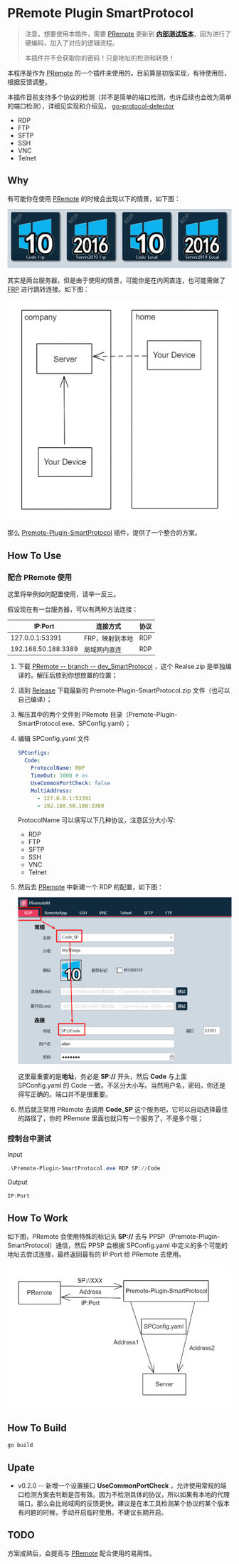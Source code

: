 # PRemote Plugin SmartProtocol

> 注意，想要使用本插件，需要 [PRemote](https://github.com/VShawn/PRemoteM) 更新到 [**内部测试版本**](https://github.com/allanpk716/PRemoteM/releases/tag/0.5.10-sp)，因为进行了硬编码，加入了对应的逻辑流程。
>
> 本插件并不会获取你的密码！只是地址的检测和转换！

本程序是作为 [PRemote](https://github.com/VShawn/PRemoteM) 的一个插件来使用的。目前算是初版实现，有待使用后，根据反馈调整。

本插件目前支持多个协议的检测（并不是简单的端口检测，也许后续也会改为简单的端口检测），详细见实现和介绍见， [go-protocol-detector](https://github.com/allanpk716/go-protocol-detector)

* RDP
* FTP
* SFTP
* SSH
* VNC
* Telnet

## Why

有可能你在使用 [PRemote](https://github.com/VShawn/PRemoteM) 的时候会出现以下的情景，如下图：

![00](pics/00.png)

其实是两台服务器，但是由于使用的情景，可能你是在内网直连，也可能需做了 [FRP](https://github.com/fatedier/frp) 进行跳转连接。如下图：

![01](pics/01.png)

那么 [Premote-Plugin-SmartProtocol](https://github.com/allanpk716/Premote-Plugin-SmartProtocol) 插件，提供了一个整合的方案。

## How To Use

### 配合 PRemote 使用

这里将举例如何配置使用，请举一反三。

假设现在有一台服务器，可以有两种方法连接：

| IP:Port             | 连接方式        | 协议 |
| ------------------- | --------------- | ---- |
| 127.0.0.1:53391     | FRP，映射到本地 | RDP  |
| 192.168.50.188:3389 | 局域网内直连    | RDP  |

1. 下载 [PRemote -- branch -- dev_SmartProtocol](https://github.com/allanpk716/PRemoteM/releases/tag/0.5.10-sp) ，这个 Realse.zip 是单独编译的，解压后放到你想放置的位置；

2. 请到 [Release](https://github.com/allanpk716/Premote-Plugin-SmartProtocol/releases) 下载最新的 Premote-Plugin-SmartProtocol.zip 文件（也可以自己编译）；

3. 解压其中的两个文件到 PRemote 目录（Premote-Plugin-SmartProtocol.exe、SPConfig.yaml）；

4. 编辑 SPConfig.yaml 文件

   ```yaml
   SPConfigs:
     Code:
       ProtocolName: RDP
       TimeOut: 1000 # ms
       UseCommonPortCheck: false
       MultiAddress:
         - 127.0.0.1:53391
         - 192.168.50.188:3389
   ```
   

     ProtocolName 可以填写以下几种协议，注意区分大小写:

     * RDP
     * FTP
     * SFTP
     * SSH
     * VNC
     * Telnet

5. 然后去 [PRemote](https://github.com/VShawn/PRemoteM) 中新建一个 RDP 的配置，如下图：

   ![02](pics/02.png)

   这里最重要的是**地址**，务必是 **SP://** 开头，然后 **Code** 与上面 SPConfig.yaml 的 Code 一致。不区分大小写。当然用户名，密码，你还是得写正确的。端口并不是很重要。

6. 然后就正常用 PRemote 去调用 **Code_SP** 这个服务吧，它可以自动选择最佳的路径了，你的 PRemote 里面也就只有一个服务了，不是多个哦；

### 控制台中测试

Input

```powershell
.\Premote-Plugin-SmartProtocol.exe RDP SP://Code
```

Output

```powershell
IP:Port
```

## How To Work

如下图，PRemote 会使用特殊的标记头 **SP://** 去与 PPSP（Premote-Plugin-SmartProtocol）通信，然后 PPSP 会根据 SPConfig.yaml 中定义的多个可能的地址去尝试连接，最终返回最有的 IP:Port 给 PRemote 去使用。

![03](pics/03.png)

## How To Build

```bash
go build
```

## Upate

* v0.2.0 -- 新增一个设置接口 **UseCommonPortCheck** ，允许使用常规的端口检测方案去判断是否有效。因为不检测具体的协议，所以如果有本地的代理端口，那么会比局域网的反馈更快。建议是在本工具检测某个协议的某个版本有问题的时候，手动开启临时使用。不建议长期开启。

## TODO

方案成熟后，会提高与 [PRemote](https://github.com/VShawn/PRemoteM) 配合使用的易用性。


```

```